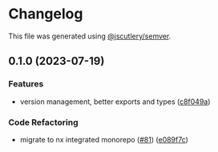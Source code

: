 # Changelog

This file was generated using [@jscutlery/semver](https://github.com/jscutlery/semver).

## 0.1.0 (2023-07-19)


### Features

* version management, better exports and types ([c8f049a](https://github.com/thompsonsj/slate-serializers/commit/c8f049ad24b4fefa07b71f091d202dd6e72ce10b))


### Code Refactoring

* migrate to nx integrated monorepo ([#81](https://github.com/thompsonsj/slate-serializers/issues/81)) ([e089f7c](https://github.com/thompsonsj/slate-serializers/commit/e089f7cfc6e4616f209189807404ae84bc691eba))
